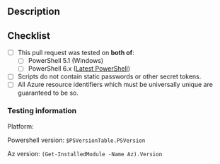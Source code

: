 <!--
    Thanks for contributing to the Azure PowerShell samples repo! For contributors, make sure that you
    fill in the PR checklist in this template, and:

    * Internal contributors: Follow the style guides and PR submission process docs:
        - PowerShell style guide: https://review.docs.microsoft.com/en-us/help/contribute/conventions-azure-ps?branch=master 
        - Best practices: https://review.docs.microsoft.com/en-us/help/contribute/conventions-azure-scripts?branch=master
        - PR submission process: https://review.docs.microsoft.com/en-us/help/contribute/contribute-scripts-pr-process?branch=master

    * External contributors: Make sure that you test _all_ of your scripts that you modified. You can't read the contribution
        guides yet, but reviewer feedback will be detailed and clear about any required changes.
-->

## Description

<!-- Include a brief description of your changes. -->

## Checklist

<!--
    Filling in this checklist is mandatory! If you don't, your pull request
    will be rejected without further review. Checklists must be completed
    within 7 days of PR submission.

    To check a box in markdown, make sure that it is formatted as [X] (no whitespace).
    Not formatting checkboxes correctly may break automated tools and delay PR processing.
-->

- [ ] This pull request was tested on __both of__:
  - [ ] PowerShell 5.1 (Windows)
  - [ ] PowerShell 6.x ([Latest PowerShell](https://github.com/PowerShell/PowerShell/releases))
- [ ] Scripts do not contain static passwords or other secret tokens.
- [ ] All Azure resource identifiers which must be universally unique are guaranteed to be so.

### Testing information

<!--
    Each testing environment is a triplet:

        Platform, PowerShell version, Az version

    Copy/paste and fill in the following block for as many combinations of the above as you tested on.
-->

Platform:

Powershell version: `$PSVersionTable.PSVersion`

Az version: `(Get-InstalledModule -Name Az).Version`
